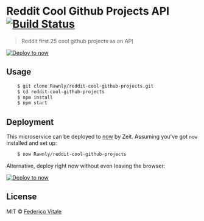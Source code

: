 # Reddit Cool Github Projects API [![Build Status](https://travis-ci.org/Rawnly/reddit-cool-github-projects.svg?branch=master)](https://travis-ci.org/Rawnly/reddit-cool-github-projects)

> Reddit first 25 cool github projects as an API

[![Deploy to now](https://deploy.now.sh/static/button.svg)](https://deploy.now.sh/?repo=https://github.com/Rawnly/reddit-cool-github-projects)


## Usage

```bash
	$ git clone Rawnly/reddit-cool-github-projects.git
	$ cd reddit-cool-github-projects
	$ npm install
	$ npm start
```



## Deployment

This microservice can be deployed to [now](https://zeit.co/now) by Zeit.
Assuming you've got `now` installed and set up:

```bash
	$ now Rawnly/reddit-cool-github-projects
```

Alternative, deploy right now without even leaving the browser:

[![Deploy to now](https://deploy.now.sh/static/button.svg)](https://deploy.now.sh/?repo=https://github.com/Rawnly/reddit-cool-github-projects)


## License
MIT © [Federico Vitale](http://federicovitale.me)
